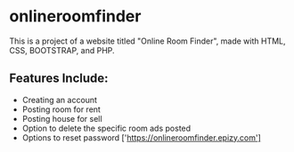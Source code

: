 # onlineroomfinder
This is a project of a website titled "Online Room Finder", made with HTML, CSS, BOOTSTRAP, and PHP.
## Features Include:
- Creating an account
- Posting room for rent
- Posting house for sell
- Option to delete the specific room ads posted
- Options to reset password
['https://onlineroomfinder.epizy.com']
